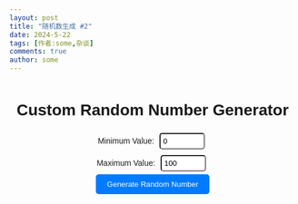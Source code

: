 ```yaml
---
layout: post
title: "随机数生成 #2"
date: 2024-5-22
tags: [作者:some,杂谈]
comments: true
author: some
---
```


<body>
  <div style="text-align: center; margin-top: 50px; font-family: Arial, sans-serif;">
    <h1>Custom Random Number Generator</h1>
    <label for="minValue">Minimum Value:</label>
    <input type="number" id="minValue" min="0" step="1" value="0" style="width: 80px; padding: 5px; margin: 5px; border-radius: 5px;">
    <br>
    <label for="maxValue">Maximum Value:</label>
    <input type="number" id="maxValue" min="0" step="1" value="100" style="width: 80px; padding: 5px; margin: 5px; border-radius: 5px;">
    <br>
    <button onclick="generateRandomNumber()" style="padding: 10px 20px; background-color: #007bff; color: #fff; border: none; cursor: pointer; border-radius: 5px;">Generate Random Number</button>
    <p id="randomNumber" style="font-size: 24px; margin-top: 20px;"></p>
  </div>

  <script>
    function generateRandomNumber() {
      var minValue = parseInt(document.getElementById("minValue").value);
      var maxValue = parseInt(document.getElementById("maxValue").value);

      if (isNaN(minValue) || isNaN(maxValue) || minValue >= maxValue) {
        alert("Please enter valid minimum and maximum values.");
        return;
      }

      var randomNumber = Math.floor(Math.random() * (maxValue - minValue + 1)) + minValue;
      document.getElementById("randomNumber").innerHTML = "Random Number: " + randomNumber;
    }
  </script>
</body>
